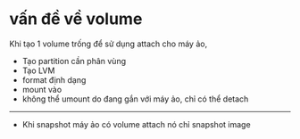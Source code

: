 # vấn đề về volume

Khi tạo 1 volume trống để sử dụng attach cho máy ảo,

- Tạo partition cần phân vùng
- Tạo LVM
- format định dạng
- mount vào 
- không thể umount do đang gắn với máy ảo, chỉ có thể detach


---------------


- Khi snapshot máy ảo có volume attach nó chỉ snapshot image
